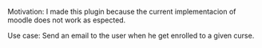 
Motivation:
I made this plugin because the current implementacion of moodle does not work as espected.

Use case:
Send an email to the user when he get enrolled to a given curse.
